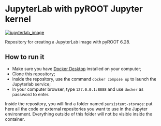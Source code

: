 # JupyterLab with pyROOT Jupyter kernel
[![jupyterlab_image](https://github.com/tommasodiotalevi/jupyter-lab_root/actions/workflows/docker-image.yml/badge.svg)](https://github.com/tommasodiotalevi/jupyter-lab_root/actions/workflows/docker-image.yml)

Repository for creating a JupyterLab image with pyROOT 6.28.

## How to run it

- Make sure you have [Docker Desktop](https://www.docker.com/products/docker-desktop/) installed on your computer;
- Clone this repository;
- Inside the repository, use the command `docker compose up` to launch the Jupyterlab service;
- In your computer browser, type `127.0.0.1:8888` and use `docker` as password to enter.

Inside the repository, you will find a folder named `persistent-storage`: put here all the code or external repositories you want to use in the Jupyter environment. Everything outside of this folder will not be visible inside the container.